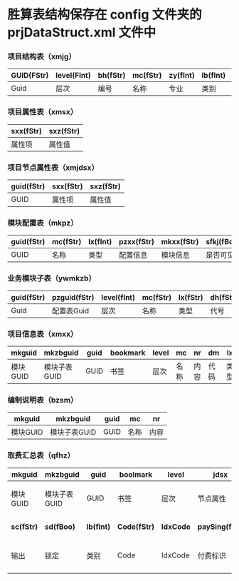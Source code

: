 # 胜算表结构保存在 config 文件夹的 prjDataStruct.xml 文件中

### 项目结构表（xmjg）

| GUID(FStr) | level(FInt) | bh(fStr) | mc(fStr) | zy(fInt) | lb(fInt) | tx(fStr) | gcgs(fInt) | mbid(fStr) | bz(fStr) | id(fStr) | qdtype(fInt) | rationtype(fInt) | jdsx(fInt) | idxcode(fStr) | fltxid(fInt) | sjbb(fInt) | jdbh(fStr) | gclx(fStr) |
| ---------- | ----------- | -------- | -------- | -------- | -------- | -------- | ---------- | ---------- | -------- | -------- | ------------ | ---------------- | ---------- | ------------- | ------------ | ---------- | ---------- | ---------- |
| Guid       | 层次        | 编号     | 名称     | 专业     | 类别     | 特项     | 工程个数   | 模版ID     | 备注     | ID       | QdType       | RationType       | 节点属性   | IDxCode       | FltxID       | 数据版本   | 节点编号   | 工程类型   |

### 项目属性表（xmsx）

| sxx(fStr) | sxz(fStr) |
| --------- | --------- |
| 属性项    | 属性值    |

### 项目节点属性表（xmjdsx）

| guid(fStr) | sxx(fStr) | sxz(fStr) |
| ---------- | --------- | --------- |
| GUID       | 属性项    | 属性值    |

### 模块配置表（mkpz）

| guid(fStr) | mc(fStr) | lx(fInt) | pzxx(fStr) | mkxx(fStr) | sfkj(fBoo) | bl(fStr) | bm(fStr) |
| ---------- | -------- | -------- | ---------- | ---------- | ---------- | -------- | -------- |
| GUID       | 名称     | 类型     | 配置信息   | 模块信息   | 是否可见   | 变量     | 表名     |

### 业务模块子表（ywmkzb）

| guid(fStr) | pzguid(fStr) | level(fInt) | mc(fStr) | lx(fStr) | dh(fStr) | pzxx(fStr) | ms(fStr) | bl(fStr) | sfkj(fBoo) | bm(fStr) | notcalc(fBoo) |
| ---------- | ------------ | ----------- | -------- | -------- | -------- | ---------- | -------- | -------- | ---------- | -------- | ------------- |
| Guid       | 配置表Guid   | 层次        | 名称     | 类型     | 代号     | 配置信息   | 描述     | 变量     | 是否可见   | 编码     | 不计算        |

### 项目信息表（xmxx）

| mkguid   | mkzbguid     | guid | bookmark | level | mc   | nr   | dm   | lx   | bz   | jdsx(fInt) | sd(fBoo) | xh(fStr) | bm   |
| -------- | ------------ | ---- | -------- | ----- | ---- | ---- | ---- | ---- | ---- | ---------- | -------- | -------- | ---- |
| 模块GUID | 模块子表GUID | GUID | 书签     | 层次  | 名称 | 内容 | 代码 | 类型 | 备注 | 节点属性   | 锁定     | 序号     | 编码 |

### 编制说明表（bzsm）

| mkguid   | mkzbguid     | guid | mc   | nr   |
| -------- | ------------ | ---- | ---- | ---- |
| 模块GUID | 模块子表GUID | GUID | 名称 | 内容 |

### 取费汇总表（qfhz）

| mkguid       | mkzbguid     | guid         | boolmark       | level       | jdsx              | xh           | mc           | dw               | jss              | fl(fDou)     | dj(fDou)       | hj(fDou)     | blws(fInt) | fylx(fStr)         | bl               | bbbl     | dyjss      | dyxh     | bz   |
| ------------ | ------------ | ------------ | -------------- | ----------- | ----------------- | ------------ | ------------ | ---------------- | ---------------- | ------------ | -------------- | ------------ | ---------- | ------------------ | ---------------- | -------- | ---------- | -------- | ---- |
| 模块GUID     | 模块子表GUID | GUID         | 书签           | 层次        | 节点属性          | 序号         | 名称         | 单位             | 计算式           | 费率         | 单价           | 合价         | 保留位数   | 费用类型           | 变量             | 报表变量 | 打印计算式 | 打印序号 | 备注 |
| **sc(fStr)** | **sd(fBoo)** | **lb(fInt)** | **Code(fStr)** | **IdxCode** | **paySing(fInt)** | **hzjss**    | **hjjss**    | **sfjs（fBoo）** | **isfygz(fBoo)** | **tx(fInt)** | **zgxj(fDou)** | **zy(fDou)** | **fbr**    | **jssvalue(fDou)** | **zdxj（fInt）** |          |            |          |      |
| 输出         | 锁定         | 类别         | Code           | IdxCode     | 付费标识          | 核增计算公式 | 核减计算公式 | 是否计算         | 是否显示跟踪     | 特项         | 最高限价       | 专业         | 发包人     | 计算式数值         | 最低限价         |          |            |          |      |

